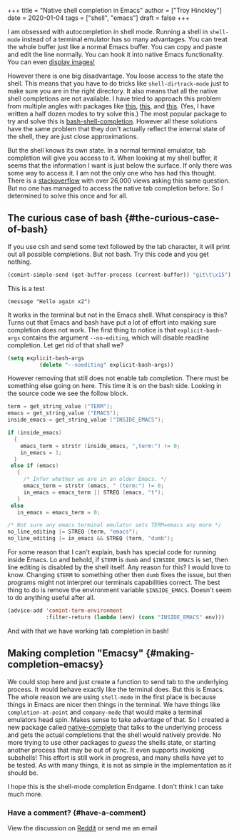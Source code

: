 +++
title = "Native shell completion in Emacs"
author = ["Troy Hinckley"]
date = 2020-01-04
tags = ["shell", "emacs"]
draft = false
+++

I am obsessed with autocompletion in shell mode. Running a shell in `shell-mode` instead of a terminal emulator has so many advantages. You can treat the whole buffer just like a normal Emacs buffer. You can copy and paste and edit the line normally. You can hook it into native Emacs functionality. You can even [display images!](https://github.com/riscy/shx-for-emacs)

However there is one big disadvantage. You loose access to the state the shell. This means that you have to do tricks like `shell-dirtrack-mode` just to make sure you are in the right directory. It also means that all the native shell completions are not available. I have tried to approach this problem from multiple angles with packages like [this](https://github.com/CeleritasCelery/company-fish), [this](https://github.com/CeleritasCelery/company-async-files), and [this](https://github.com/CeleritasCelery/company-arguments). (Yes, I have written a half dozen modes to try solve this.) The most popular package to try and solve this is [bash-shell-completion](https://github.com/szermatt/emacs-bash-completion). However all these solutions have the same problem that they don't actually reflect the internal state of the shell, they are just close approximations.

But the shell knows its own state. In a normal terminal emulator, tab completion will give you access to it. When looking at my shell buffer, it seems that the information I want is just below the surface. If only there was some way to access it. I am not the only one who has had this thought. There is a [stackoverflow](https://stackoverflow.com/questions/163591/bash-autocompletion-in-emacs-shell-mode) with over 26,000 views asking this same question. But no one has managed to access the native tab completion before. So I determined to solve this once and for all.


## The curious case of bash {#the-curious-case-of-bash}

If you use csh and send some text followed by the tab character, it will print out all possible completions. But not bash. Try this code and you get nothing.

```lisp
(comint-simple-send (get-buffer-process (current-buffer)) "git\t\x15")
```

This is a test

```emacs-lisp
(message "Hello again x2")
```

It works in the terminal but not in the Emacs shell. What conspiracy is this? Turns out that Emacs and bash have put a lot of effort into making sure completion does not work. The first thing to notice is that `explicit-bash-args` contains the argument `--no-editing`, which will disable readline completion. Let get rid of that shall we?

```lisp
(setq explicit-bash-args
          (delete "--noediting" explicit-bash-args))
```

However removing that still does not enable tab completion. There must be something else going on here. This time it is on the bash side. Looking in the source code we see the follow block.

```c
term = get_string_value ("TERM");
emacs = get_string_value ("EMACS");
inside_emacs = get_string_value ("INSIDE_EMACS");

if (inside_emacs)
  {
    emacs_term = strstr (inside_emacs, ",term:") != 0;
    in_emacs = 1;
  }
 else if (emacs)
   {
     /* Infer whether we are in an older Emacs. */
     emacs_term = strstr (emacs, " (term:") != 0;
     in_emacs = emacs_term || STREQ (emacs, "t");
   }
 else
   in_emacs = emacs_term = 0;

/* Not sure any emacs terminal emulator sets TERM=emacs any more */
no_line_editing |= STREQ (term, "emacs");
no_line_editing |= in_emacs && STREQ (term, "dumb");
```

For some reason that I can't explain, bash has special code for running inside Emacs. Lo and behold, if `$TERM` is `dumb` and `$INSIDE_EMACS` is set, then line editing is disabled by the shell itself. Any reason for this? I would love to know. Changing `$TERM` to something other then `dumb` fixes the issue, but then programs might not interpret our terminals capabilities correct. The best thing to do is remove the environment variable `$INSIDE_EMACS`. Doesn't seem to do anything useful after all.

```lisp
(advice-add 'comint-term-environment
            :filter-return (lambda (env) (cons "INSIDE_EMACS" env)))
```

And with that we have working tab completion in bash!


## Making completion "Emacsy" {#making-completion-emacsy}

We could stop here and just create a function to send tab to the underlying process. It would behave exactly like the terminal does. But this is Emacs. The whole reason we are using `shell-mode` in the first place is because things in Emacs are nicer then things in the terminal. We have things like `completion-at-point` and `company-mode` that would make a terminal emulators head spin. Makes sense to take advantage of that. So I created a new package called [native-complete](https://github.com/CeleritasCelery/emacs-native-shell-complete) that talks to the underlying process and gets the actual completions that the shell would natively provide. No more trying to use other packages to _guess_ the shells state, or starting another process that may be out of sync. It even supports invoking subshells! This effort is still work in progress, and many shells have yet to be tested. As with many things, it is not as simple in the implementation as it should be.

I hope this is the shell-mode completion Endgame. I don't think I can take much more.


### Have a comment? {#have-a-comment}

View the discussion on [Reddit](https://www.reddit.com/r/emacs/comments/ek8v0e/native%5Fshell%5Fcompletion%5Fin%5Femacs/?utm%5Fsource=share&utm%5Fmedium=web2x&context=3) or send me an email

